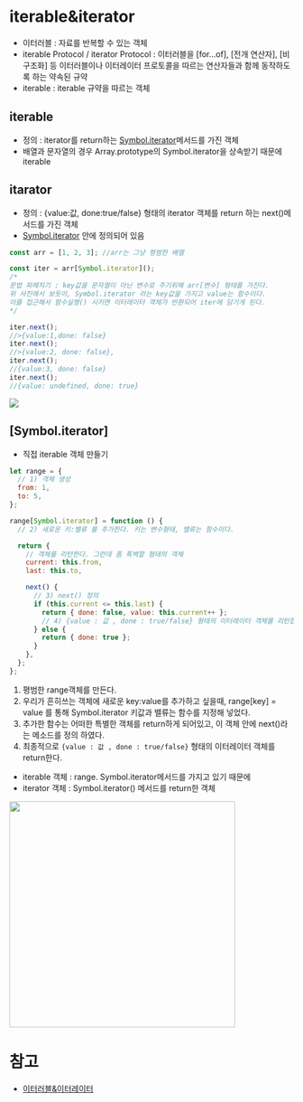 # iterable&iterator

- 이터러블 : 자료를 반복할 수 있는 객체
- iterable Protocol / iterator Protocol : 이터러블을 [for...of], [전개 연산자], [비구조화] 등 이터러블이나 이터레이터 프로토콜을 따르는 연산자들과 함께 동작하도록 하는 약속된 규약
- iterable : iterable 규약을 따르는 객체

## iterable

- 정의 : iterator를 return하는 [Symbol.iterator]()메서드를 가진 객체
- 배열과 문자열의 경우 Array.prototype의 Symbol.iterator을 상속받기 때문에 iterable

## itarator

- 정의 : {value:값, done:true/false} 형태의 iterator 객체를 return 하는 next()메서드를 가진 객체
- [Symbol.iterator]() 안에 정의되어 있음

```js
const arr = [1, 2, 3]; //arr는 그냥 평범한 배열

const iter = arr[Symbol.iterator]();
/*
문법 파헤치기 : key값을 문자열이 아닌 변수로 주기위해 arr[변수] 형태를 가진다.
위 사진에서 보듯이, Symbol.iterator 라는 key값을 가지고 value는 함수이다. 
이를 접근해서 함수실행() 시키면 이터레이터 객체가 반환되어 iter에 담기게 된다.
*/

iter.next();
//>{value:1,done: false}
iter.next();
//>{value:2, done: false},
iter.next();
//{value:3, done: false}
iter.next();
//{value: undefined, done: true}
```

![](https://img1.daumcdn.net/thumb/R1280x0/?scode=mtistory2&fname=https%3A%2F%2Fblog.kakaocdn.net%2Fdn%2FLrBsf%2FbtrgV98oHHT%2F20uKFZkyEZlzRlkOQh0Uak%2Fimg.png)

## [Symbol.iterator]

- 직접 iterable 객체 만들기

```js
let range = {
  // 1) 객체 생성
  from: 1,
  to: 5,
};

range[Symbol.iterator] = function () {
  // 2) 새로운 키:밸류 를 추가한다. 키는 변수형태, 밸류는 함수이다.

  return {
    // 객체를 리턴한다. 그런데 좀 특벽할 형태의 객체
    current: this.from,
    last: this.to,

    next() {
      // 3) next() 정의
      if (this.current <= this.last) {
        return { done: false, value: this.current++ };
        // 4) {value : 값 , done : true/false} 형태의 이터레이터 객체를 리턴합니다.
      } else {
        return { done: true };
      }
    },
  };
};
```

1. 평범한 range객체를 만든다.
2. 우리가 흔히쓰는 객체에 새로운 key:value를 추가하고 싶을때, range[key] = value 를 통해 Symbol.iterator 키값과 밸류는 함수를 지정해 넣었다.
3. 추가한 함수는 어떠한 특별한 객체를 return하게 되어있고, 이 객체 안에 next()라는 메소드를 정의 하였다.
4. 최종적으로 `{value : 값 , done : true/false}` 형태의 이터레이터 객체를 return한다.

- iterable 객체 : range. Symbol.iterator메서드를 가지고 있기 때문에
- iterator 객체 : Symbol.iterator() 메서드를 return한 객체

<img src='https://img1.daumcdn.net/thumb/R1280x0/?scode=mtistory2&fname=https%3A%2F%2Fblog.kakaocdn.net%2Fdn%2FcxQYic%2FbtrgWafaLUA%2F8cmz5tmpGwjInRhbroEFk1%2Fimg.png' width=400 />

# 참고

- [이터러블&이터레이터](https://inpa.tistory.com/entry/JS-%F0%9F%93%9A-%EC%9D%B4%ED%84%B0%EB%9F%AC%EB%B8%94-%EC%9D%B4%ED%84%B0%EB%A0%88%EC%9D%B4%ED%84%B0-%F0%9F%92%AF%EC%99%84%EB%B2%BD-%EC%9D%B4%ED%95%B4)
